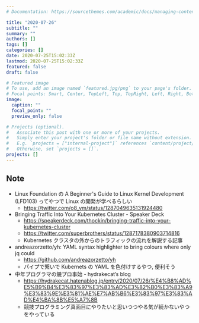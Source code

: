 ```yaml
---
# Documentation: https://sourcethemes.com/academic/docs/managing-content/

title: "2020-07-26"
subtitle: ""
summary: ""
authors: []
tags: []
categories: []
date: 2020-07-25T15:02:33Z
lastmod: 2020-07-25T15:02:33Z
featured: false
draft: false

# Featured image
# To use, add an image named `featured.jpg/png` to your page's folder.
# Focal points: Smart, Center, TopLeft, Top, TopRight, Left, Right, BottomLeft, Bottom, BottomRight.
image:
  caption: ""
  focal_point: ""
  preview_only: false

# Projects (optional).
#   Associate this post with one or more of your projects.
#   Simply enter your project's folder or file name without extension.
#   E.g. `projects = ["internal-project"]` references `content/project/deep-learning/index.md`.
#   Otherwise, set `projects = []`.
projects: []
---
```


## Note

* Linux Foundation の A Beginner's Guide to Linux Kernel Development (LFD103) ってやつで Linux の開発が学べるらしい
  * https://twitter.com/o8_vm/status/1287049635131924480
* Bringing Traffic Into Your Kubernetes Cluster - Speaker Deck
  * https://speakerdeck.com/thockin/bringing-traffic-into-your-kubernetes-cluster
  * https://twitter.com/superbrothers/status/1287178380903714816
  * Kubernetes クラスタの外からのトラフィックの流れを解説する記事
* andreazorzetto/yh: YAML syntax highlighter to bring colours where only jq could
  * https://github.com/andreazorzetto/yh
  * パイプで繋いで Kubernets の YAML を色付けするやつ, 便利そう
* 中年プログラマの競プロ事始 - hydrakecat’s blog
  * https://hydrakecat.hatenablog.jp/entry/2020/07/26/%E4%B8%AD%E5%B9%B4%E3%83%97%E3%83%AD%E3%82%B0%E3%83%A9%E3%83%9E%E3%81%AE%E7%AB%B6%E3%83%97%E3%83%AD%E4%BA%8B%E5%A7%8B
  * 競技プログラミング真面目にやりたいと思いつつやる気が続かないやつをやっている

